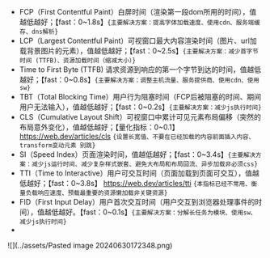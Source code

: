 - FCP（First Contentful Paint）白屏时间（渲染第一段dom所用的时间），值越低越好；【fast：0~1.8s】`{主要解决方案：提高字体加载速度、使用cdn、服务端缓存、dns解析}`
- LCP（Largest Contentful Paint）可视窗口最大内容渲染时间（图片、url加载背景图片的元素），值越低越好；【fast：0~2.5s】`{主要解决方案：减少首字节时间 (TTFB)、资源加载时间（缩减大小）}`
- Time to First Byte (TTFB) 请求资源到响应的第一个字节到达的时间，值越低越好；【fast：0~0.8s】`{主要解决方案：调整主机流量、服务提供商、使用cdn、使用sw}`
- TBT（Total Blocking Time）用户行为阻塞时间（FCP后被阻塞的时间、期间用户无法输入），值越低越好；【fast：0~0.2s】`{主要解决方案：减少js执行时间}`
- CLS（Cumulative Layout Shift）可视窗口中累计可见元素布局偏移（突然的布局意外变化），值越低越好；【量化指标：0~0.1】 https://web.dev/articles/cls `{设置长宽值、不要在已经加载的内容前面插入内容、transform变动元素 别跳}`
- SI（Speed Index）页面渲染时间，值越低越好；【fast：0~3.4s】`{主要解决方案：减少js运行时间、减少复杂样式嵌套、避免大布局和布局回流、异步加载非必须css}`
- TTI（Time to Interactive）用户可交互时间（页面加载到页面可交互），值越低越好；【fast：0~3.8s】 https://web.dev/articles/tti `{本指标已经不常用、衡量负载响应速度、预载最重要的资源懒加载非关键资源}`
- FID（First Input Delay）用户首次交互时间（用户交互到浏览器处理事件的时间），值越低越好。【fast：0~0.1s】`{主要解决方案：分解长任务为模块、使用sw、减少js执行时间}`
- 
![](../assets/Pasted image 20240630172348.png)

